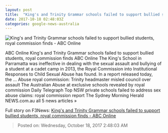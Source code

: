 ```yaml
---
layout: post
title:  "King's and Trinity Grammar schools failed to support bullied students, royal commission finds - ABC Online"
date: 2017-10-18 02:48:03Z
categories: google-news-australia
---
```


![King's and Trinity Grammar schools failed to support bullied students, royal commission finds - ABC Online](http://www.abc.net.au/news/image/7962880-1x1-700x700.jpg)

ABC Online King's and Trinity Grammar schools failed to support bullied students, royal commission finds ABC Online The King's School in Parramatta was ineffective in dealing with the sexual assault and bullying of a student at a cadet camp in 2013, the Royal Commission into Institutional Responses to Child Sexual Abuse has found. In a report released today, the ... Abuse royal commission: Trinity headmaster misled council over assault The Australian Abuse at exclusive schools revealed by royal commission Daily Telegraph Top NSW private schools failed to address sex abuse claims: royal commission report The Sydney Morning Herald NEWS.com.au all 5 news articles »


Full story on F3News: [King's and Trinity Grammar schools failed to support bullied students, royal commission finds - ABC Online](http://www.f3nws.com/n/C4xGK)

> Posted on: Wednesday, October 18, 2017 2:48:03 AM
